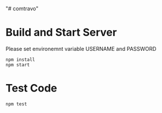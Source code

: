 "# comtravo" 
# Build and Start Server
Please set environemnt variable USERNAME and PASSWORD
```
npm install
npm start
```

# Test Code
```
npm test
```

